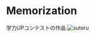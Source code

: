 # Memorization
学力UPコンテストの作品
![suteru](https://user-images.githubusercontent.com/64819676/91297649-a4fa2d80-e7d9-11ea-9599-067a3ba66eab.png)
